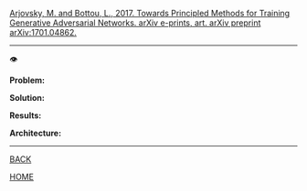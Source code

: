 [Arjovsky, M. and Bottou, L., 2017. Towards Principled Methods for Training Generative Adversarial Networks. arXiv e-prints, art. arXiv preprint arXiv:1701.04862.](https://arxiv.org/pdf/1701.04862.pdf)

---

👁️

**Problem:**

**Solution:**

**Results:**

**Architecture:**

---

[BACK](../index.md)

[HOME](../../../index.md)